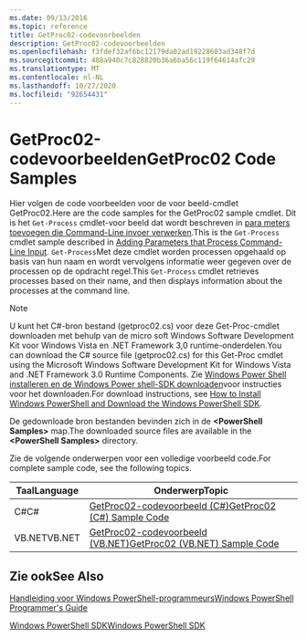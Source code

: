 ```yaml
---
ms.date: 09/13/2016
ms.topic: reference
title: GetProc02-codevoorbeelden
description: GetProc02-codevoorbeelden
ms.openlocfilehash: f3fdef32af6bc12179da02ad19228603ad348f7d
ms.sourcegitcommit: 488a940c7c828820b36a6ba56c119f64614afc29
ms.translationtype: MT
ms.contentlocale: nl-NL
ms.lasthandoff: 10/27/2020
ms.locfileid: "92654431"
---
```

# <a name="getproc02-code-samples"></a><span data-ttu-id="02fa1-103">GetProc02-codevoorbeelden</span><span class="sxs-lookup"><span data-stu-id="02fa1-103">GetProc02 Code Samples</span></span>

<span data-ttu-id="02fa1-104">Hier volgen de code voorbeelden voor de voor beeld-cmdlet GetProc02.</span><span class="sxs-lookup"><span data-stu-id="02fa1-104">Here are the code samples for the GetProc02 sample cmdlet.</span></span> <span data-ttu-id="02fa1-105">Dit is het `Get-Process` cmdlet-voor beeld dat wordt beschreven in [para meters toevoegen die Command-Line invoer verwerken](../cmdlet/adding-parameters-that-process-command-line-input.md).</span><span class="sxs-lookup"><span data-stu-id="02fa1-105">This is the `Get-Process` cmdlet sample described in [Adding Parameters that Process Command-Line Input](../cmdlet/adding-parameters-that-process-command-line-input.md).</span></span> <span data-ttu-id="02fa1-106">`Get-Process`Met deze cmdlet worden processen opgehaald op basis van hun naam en wordt vervolgens informatie weer gegeven over de processen op de opdracht regel.</span><span class="sxs-lookup"><span data-stu-id="02fa1-106">This `Get-Process` cmdlet retrieves processes based on their name, and then displays information about the processes at the command line.</span></span>

> [!NOTE]
> <span data-ttu-id="02fa1-107">U kunt het C#-bron bestand (getproc02.cs) voor deze Get-Proc-cmdlet downloaden met behulp van de micro soft Windows Software Development Kit voor Windows Vista en .NET Framework 3,0 runtime-onderdelen.</span><span class="sxs-lookup"><span data-stu-id="02fa1-107">You can download the C# source file (getproc02.cs) for this Get-Proc cmdlet using the Microsoft Windows Software Development Kit for Windows Vista and .NET Framework 3.0 Runtime Components.</span></span> <span data-ttu-id="02fa1-108">Zie [Windows Power Shell installeren en de Windows Power shell-SDK downloaden](/powershell/scripting/developer/installing-the-windows-powershell-sdk)voor instructies voor het downloaden.</span><span class="sxs-lookup"><span data-stu-id="02fa1-108">For download instructions, see [How to Install Windows PowerShell and Download the Windows PowerShell SDK](/powershell/scripting/developer/installing-the-windows-powershell-sdk).</span></span>
>
> <span data-ttu-id="02fa1-109">De gedownloade bron bestanden bevinden zich in de **\<PowerShell Samples>** map.</span><span class="sxs-lookup"><span data-stu-id="02fa1-109">The downloaded source files are available in the **\<PowerShell Samples>** directory.</span></span>

<span data-ttu-id="02fa1-110">Zie de volgende onderwerpen voor een volledige voorbeeld code.</span><span class="sxs-lookup"><span data-stu-id="02fa1-110">For complete sample code, see the following topics.</span></span>

|<span data-ttu-id="02fa1-111">Taal</span><span class="sxs-lookup"><span data-stu-id="02fa1-111">Language</span></span>|<span data-ttu-id="02fa1-112">Onderwerp</span><span class="sxs-lookup"><span data-stu-id="02fa1-112">Topic</span></span>|
|--------------|-----------|
|<span data-ttu-id="02fa1-113">C#</span><span class="sxs-lookup"><span data-stu-id="02fa1-113">C#</span></span>|[<span data-ttu-id="02fa1-114">GetProc02-codevoorbeeld (C#)</span><span class="sxs-lookup"><span data-stu-id="02fa1-114">GetProc02 (C#) Sample Code</span></span>](./getproc02-csharp-sample-code.md)|
|<span data-ttu-id="02fa1-115">VB.NET</span><span class="sxs-lookup"><span data-stu-id="02fa1-115">VB.NET</span></span>|[<span data-ttu-id="02fa1-116">GetProc02-codevoorbeeld (VB.NET)</span><span class="sxs-lookup"><span data-stu-id="02fa1-116">GetProc02 (VB.NET) Sample Code</span></span>](./getproc02-vb-net-sample-code.md)|

## <a name="see-also"></a><span data-ttu-id="02fa1-117">Zie ook</span><span class="sxs-lookup"><span data-stu-id="02fa1-117">See Also</span></span>

[<span data-ttu-id="02fa1-118">Handleiding voor Windows PowerShell-programmeurs</span><span class="sxs-lookup"><span data-stu-id="02fa1-118">Windows PowerShell Programmer's Guide</span></span>](./windows-powershell-programmer-s-guide.md)

[<span data-ttu-id="02fa1-119">Windows PowerShell SDK</span><span class="sxs-lookup"><span data-stu-id="02fa1-119">Windows PowerShell SDK</span></span>](../windows-powershell-reference.md)
